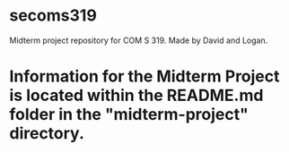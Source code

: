 # secoms319

Midterm project repository for COM S 319. Made by David and Logan.

# Information for the Midterm Project is located within the README.md folder in the "midterm-project" directory.
